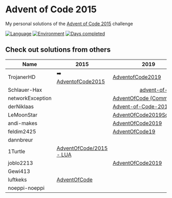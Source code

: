 # Advent of Code 2015

My personal solutions of the [Advent of Code 2015](https://adventofcode.com/2015) challenge

[![Language](https://img.shields.io/badge/Language-TypeScript-blue)](https://www.typescriptlang.org/)
[![Environment](https://img.shields.io/badge/Environment-Deno-white)](https://deno.land/)
[![Days completed](https://img.shields.io/badge/Days%20completed-8-red)](https://github.com/TrojanerHD/AdventofCode2015/tree/main/src/)

## Check out solutions from others

<table>
    <thead>
        <tr>
            <th>Name</th>
						<th>2015</th>
            <th>2019</th>
            <th>2020</th>
            <th>…</th>
        </tr>
    </thead>
    <tbody>
        <tr>
            <td>TrojanerHD</td>
						<td>➡️ <a href="https://github.com/TrojanerHD/AdventofCode2015">AdventofCode2015</a></td>
            <td><a href="https://github.com/TrojanerHD/AdventofCode2019">AdventofCode2019</a></td>
            <td><a href="https://github.com/TrojanerHD/AdventofCode2020">AdventofCode2020</a></td>
            <td></td>
        </tr>
        <tr>
            <td>Schlauer-Hax</td>
            <td colspan=3 align="center"><a href="https://github.com/Schlauer-Hax/advent-of-code">advent-of-code</a></td>
            <td></td>
        </tr>
        <tr>
            <td>networkException</td>
						<td></td>
            <td><a href="https://github.com/networkException/AdventOfCode/tree/d2caac4eb16442af3da2e88affa40ae5af6e81d4">AdventOfCode (Commit)</a></td>
            <td><a href="https://github.com/networkException/AdventOfCode/tree/master/previous/2020">AdventOfCode/previous/2020</a></td>
            <td></td>
        </tr>
        <tr>
            <td>derNiklaas</td>
						<td></td>
            <td><a href="https://github.com/derNiklaas/Advent-of-Code-2019">Advent-of-Code-2019</a></td>
            <td><a href="https://github.com/derNiklaas/AoC-2020">AoC-2020</a></td>
            <td></td>
        </tr>
        <tr>
            <td>LeMoonStar</td>
						<td></td>
            <td><a href="https://github.com/LeMoonStar/AdventOfCode2019Solutions">AdventOfCode2019Solutions</a></td>
            <td><a href="https://github.com/LeMoonStar/AoC20">AoC20</a></td>
            <td></td>
        </tr>
        <tr>
            <td>andi-makes</td>
						<td></td>
            <td><a href="https://github.com/andi-makes/AdventOfCode2019">AdventOfCode2019</a></td>
            <td><a href="https://github.com/andi-makes/aoc2020">aoc2020</a></td>
            <td></td>
        </tr>
        <tr>
            <td>feldim2425</td>
						<td></td>
            <td><a href="https://github.com/feldim2425/AdventOfCode19">AdventOfCode19</a></td>
            <td></td>
        </tr>
        <tr>
            <td>dannbreur</td>
						<td></td>
            <td colspan=2 align="center"><a href="https://github.com/daanbreur/AdventofCode">AdventofCode</a></td>
        </tr>
        <tr>
            <td>1Turtle</td>
            <td><a href="https://github.com/1Turtle/AdventOfCode/tree/main/2015%20-%20LUA">AdventOfCode/2015 - LUA</a></td>
            <td></td>
            <td><a href="https://github.com/1Turtle/AdventOfCode/tree/main/2020%20-%20CPP">AdventOfCode/2020 - CPP</a></td>
            <td></td>
        </tr>
        <tr>
            <td>joblo2213</td>
						<td></td>
            <td><a href="https://github.com/joblo2213/AdventOfCode2019">AdventOfCode2019</a></td>
            <td><a href="https://github.com/joblo2213/AdventOfCode2020">AdventOfCode2020</a></td>
        </tr>
        <tr>
            <td>Gewi413</td>
            <td></td>
            <td></td>
            <td><a href="https://github.com/Gewi413/AdventOfCode/tree/2020">AdventOfCode/2020 (branch)</a></td>
        </tr>
        <tr>
          <td>luftkeks</td>
          <td><a href="https://github.com/luftkeks/AdventOfCode">AdventOfCode</a></td>
          <td></td>
          <td></td>
          <td></td>
        </tr>
        <tr>
          <td>noeppi-noeppi</td>
          <td></td>
          <td></td>
          <td><a href="https://github.com/noeppi-noeppi/aoc/tree/master/2020">aoc/2020</a></td>
        </tr>
    </tbody>
</table>

